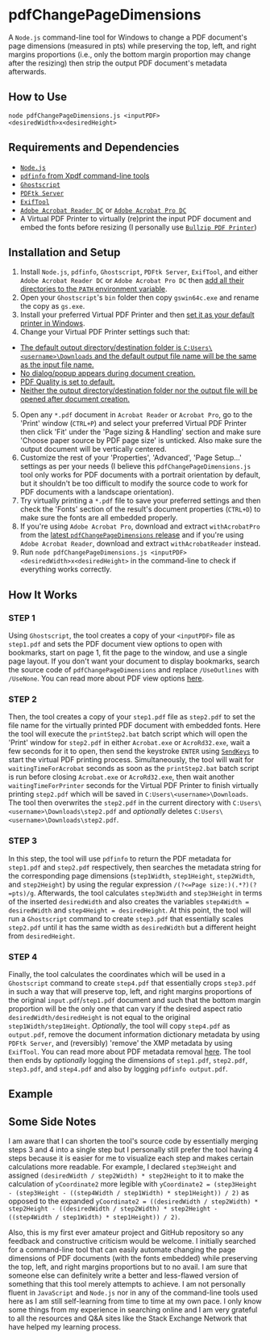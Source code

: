 # pdfChangePageDimensions
A `Node.js` command-line tool for Windows to change a PDF document's page dimensions (measured in pts) while preserving the top, left, and right margins proportions (i.e., only the bottom margin proportion may change after the resizing) then strip the output PDF document's metadata afterwards.

## How to Use
`node pdfChangePageDimensions.js <inputPDF> <desiredWidth>x<desiredHeight>`

## Requirements and Dependencies
- [`Node.js`](https://nodejs.org/en/download/)
- [`pdfinfo` from Xpdf command-line tools](https://www.xpdfreader.com/download.html/)
- [`Ghostscript`](https://www.ghostscript.com/releases/gsdnld.html/)
- [`PDFtk Server`](https://www.pdflabs.com/tools/pdftk-server/)
- [`ExifTool`](https://exiftool.org/install.html/)
- [`Adobe Acrobat Reader DC`](https://get.adobe.com/reader/) or [`Adobe Acrobat Pro DC`](https://www.adobe.com/acrobat.html/)
- A Virtual PDF Printer to virtually (re)print the input PDF document and embed the fonts before resizing (I personally use [`Bullzip PDF Printer`](https://www.bullzip.com/products/pdf/download.php/))

## Installation and Setup
1. Install `Node.js`, `pdfinfo`, `Ghostscript`, `PDFtk Server`, `ExifTool`, and either `Adobe Acrobat Reader DC` or `Adobe Acrobat Pro DC` then [add all their directories to the `PATH` environment variable](https://learn.microsoft.com/en-us/previous-versions/office/developer/sharepoint-2010/ee537574(v=office.14)/).
2. Open your `Ghostscript`'s `bin` folder then copy `gswin64c.exe` and rename the copy as `gs.exe`.
3. Install your preferred Virtual PDF Printer and then [set it as your default printer in Windows](https://support.microsoft.com/en-us/windows/set-a-default-printer-in-windows-e10cf8b8-e596-b102-bf84-c41022b5036f/).
4. Change your Virtual PDF Printer settings such that:
- [The default output directory/destination folder is `C:Users\<username>\Downloads` and the default output file name will be the same as the input file name.](https://github.com/amanuensisfrances/pdfChangePageDimensions/blob/main/Images/Bullzip%20PDF%20Printer%20Settings/General.png/)
- [No dialog/popup appears during document creation.](https://github.com/amanuensisfrances/pdfChangePageDimensions/blob/main/Images/Bullzip%20PDF%20Printer%20Settings/Dialogs.png/)
- [PDF Quality is set to default.](https://github.com/amanuensisfrances/pdfChangePageDimensions/blob/main/Images/Bullzip%20PDF%20Printer%20Settings/Document.png/)
- [Neither the output directory/destination folder nor the output file will be opened after document creation.](https://github.com/amanuensisfrances/pdfChangePageDimensions/blob/main/Images/Bullzip%20PDF%20Printer%20Settings/Actions.png/)
5. Open any `*.pdf` document in `Acrobat Reader` or `Acrobat Pro`, go to the 'Print' window (`CTRL+P`) and select your preferred Virtual PDF Printer then click 'Fit' under the 'Page sizing & Handling' section and make sure 'Choose paper source by PDF page size' is unticked. Also make sure the output document will be vertically centered.
6. Customize the rest of your 'Properties', 'Advanced', 'Page Setup...' settings as per your needs (I believe this `pdfChangePageDimensions.js` tool only works for PDF documents with a portrait orientation by default, but it shouldn't be too difficult to modify the source code to work for PDF documents with a landscape orientation).
7. Try virtually printing a `*.pdf` file to save your preferred settings and then check the 'Fonts' section of the result's document properties (`CTRL+D`) to make sure the fonts are all embedded properly. 
8. If you're using `Adobe Acrobat Pro`, download and extract `withAcrobatPro` from the [latest `pdfChangePageDimensions` release](https://github.com/amanuensisfrances/pdfChangePageDimensions/releases) and if you're using `Adobe Acrobat Reader`, download and extract `withAcrobatReader` instead.
9. Run `node pdfChangePageDimensions.js <inputPDF> <desiredWidth>x<desiredHeight>` in the command-line to check if everything works correctly.

## How It Works

### STEP 1
Using `Ghostscript`, the tool creates a copy of your `<inputPDF>` file as `step1.pdf` and sets the PDF document view options to open with bookmarks, start on page 1, fit the page to the window, and use a single page layout. If you don't want your document to display bookmarks, search the source code of `pdfChangePageDimensions` and replace `/UseOutlines` with `/UseNone`. You can read more about PDF view options [here](https://thechriskent.com/2017/03/06/setting-pdf-view-options-with-pdfmark/).

### STEP 2
Then, the tool creates a copy of your `step1.pdf` file as `step2.pdf` to set the file name for the virtually printed PDF document with embedded fonts. Here the tool will execute the `printStep2.bat` batch script which will open the 'Print' window for `step2.pdf` in either `Acrobat.exe` or `AcroRd32.exe`, wait a few seconds for it to open, then send the keystroke `ENTER` using [`SendKeys`](https://learn.microsoft.com/en-us/previous-versions/windows/internet-explorer/ie-developer/windows-scripting/8c6yea83(v=vs.84)/) to start the virtual PDF printing process. Simultaneously, the tool will wait for `waitingTimeForAcrobat` seconds as soon as the `printStep2.bat` batch script is run before closing `Acrobat.exe` or `AcroRd32.exe`, then wait another `waitingTimeForPrinter` seconds for the Virtual PDF Printer to finish virtually printing `step2.pdf` which will be saved in `C:Users\<username>\Downloads`. The tool then overwrites the `step2.pdf` in the current directory with `C:Users\<username>\Downloads\step2.pdf` and *optionally* deletes `C:Users\<username>\Downloads\step2.pdf`.

### STEP 3
In this step, the tool will use `pdfinfo` to return the PDF metadata for `step1.pdf` and `step2.pdf` respectively, then searches the metadata string for the corresponding page dimensions (`step1Width`, `step1Height`, `step2Width`, and `step2Height`) by using the regular expression `/(?<=Page size:)(.*?)(?=pts)/g`.
Afterwards, the tool calculates `step3Width` and `step3Height` in terms of the inserted `desiredWidth` and also creates the variables `step4Width = desiredWidth` and `step4Height = desiredHeight`. At this point, the tool will run a `Ghostscript` command to create `step3.pdf` that essentially scales `step2.pdf` until it has the same width as `desiredWidth` but a different height from `desiredHeight`.

### STEP 4
Finally, the tool calculates the coordinates which will be used in a `Ghostscript` command to create `step4.pdf` that essentially crops `step3.pdf` in such a way that will preserve top, left, and right margins proportions of the original `input.pdf`/`step1.pdf` document and such that the bottom margin proportion will be the only one that can vary if the desired aspect ratio `desiredWidth/desiredHeight` is not equal to the original `step1Width/step1Height`. *Optionally*, the tool will copy `step4.pdf` as `output.pdf`,  remove the document information dictionary metadata by using `PDFtk Server`, and (reversibly) 'remove' the XMP metadata by using `ExifTool`. You can read more about PDF metadata removal [here](https://gist.github.com/hubgit/6078384). The tool then ends by *optionally* logging the dimensions of `step1.pdf`, `step2.pdf`, `step3.pdf`, and `step4.pdf` and also by logging `pdfinfo output.pdf`.

## Example


## Some Side Notes
I am aware that I can shorten the tool's source code by essentially merging steps 3 and 4 into a single step but I personally still prefer the tool having 4 steps because it is easier for me to visualize each step and makes certain calculations more readable. For example, I declared `step3Height` and assigned `(desiredWidth / step2Width) * step2Height` to it to make the calculation of `yCoordinate2` more legible with `yCoordinate2 = (step3Height - (step3Height - ((step4Width / step1Width) * step1Height)) / 2)` as opposed to the expanded `yCoordinate2 = ((desiredWidth / step2Width) * step2Height - ((desiredWidth / step2Width) * step2Height - ((step4Width / step1Width) * step1Height)) / 2)`.

Also, this is my first ever amateur project and GitHub repository so any feedback and constructive criticism would be welcome. I initially searched for a command-line tool that can easily automate changing the page dimensions of PDF documents (with the fonts embedded) while preserving the top, left, and right margins proportions but to no avail. I am sure that someone else can definitely write a better and less-flawed version of something that this tool merely attempts to achieve. I am not personally fluent in `JavaScript` and `Node.js` nor in any of the command-line tools used here as I am still self-learning from time to time at my own pace. I only know some things from my experience in searching online and I am very grateful to all the resources and Q&A sites like the Stack Exchange Network that have helped my learning process.
